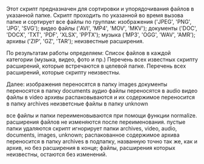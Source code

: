 Этот скрипт предназначен для сортировки и упорядочивания  файлов в указанной папке. Скрипт  проходить по указанной во время вызова папке и сортирует все файлы по группам:
изображения ('JPEG', 'PNG', 'JPG', 'SVG');
видео файлы ('AVI', 'MP4', 'MOV', 'MKV');
документы ('DOC', 'DOCX', 'TXT', 'PDF', 'XLSX', 'PPTX');
музыка ('MP3', 'OGG', 'WAV', 'AMR');
архивы ('ZIP', 'GZ', 'TAR');
неизвестные расширения.

По результатам работы определяем:
Список файлов в каждой категории (музыка, видео, фото и пр.)
Перечень всех известных скрипту расширений, которые встречаются в целевой папке.
Перечень всех расширений, которые скрипту неизвестны.

Далее:
изображения переносятся в папку images
документы переносятся в папку documents
аудио файлы переносятся в audio
видео файлы в video
архивы распаковываются и их содержимое переносится в папку archives
неизветсные файлы в папку unknown

все файлы и папки переименовываются при помощи функции normalize.
расширения файлов не изменяются после переименования.
пустые папки удаляются
скрипт игнорирует папки archives, video, audio, documents, images, unknown;
распакованное содержимое архива переносится в папку archives в подпапку, названную точно так же, как и архив, но без расширения в конце;
файлы, расширения которых неизвестны, остаются без изменений.
